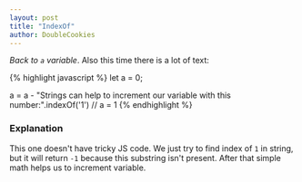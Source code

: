 ```yaml
---
layout: post
title: "IndexOf"
author: DoubleCookies
---
```

*Back to `a` variable*. Also this time there is a lot of text:

{% highlight javascript %}
let a = 0;

a = a - "Strings can help to increment our variable with this number:".indexOf('1') // a = 1
{% endhighlight %}

<!--more-->
### Explanation
This one doesn't have tricky JS code. We just try to find index of `1` in string, but it will return `-1`
because this substring isn't present. After that simple math helps us to increment variable.